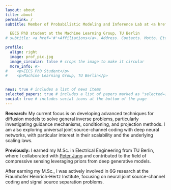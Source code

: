 ```yaml
---
layout: about
title: about
permalink: /
subtitle: Member of Probabilistic Modeling and Inference Lab at <a href='#https://www.bifold.berlin/'>BIFOLD</a>

  EECS PhD student at the Machine Learning Group, TU Berlin
# subtitle: <a href='#'>Affiliations</a>. Address. Contacts. Motto. Etc.

profile:
  align: right
  image: prof_pic.jpg
  image_circular: false # crops the image to make it circular
  more_info: #>
#    <p>EECS PhD Student</p>
#    <p>Machine Learning Group, TU Berlin</p>


news: true # includes a list of news items
selected_papers: true # includes a list of papers marked as "selected={true}"
social: true # includes social icons at the bottom of the page
---
```

**Research:** My current focus is on developing advanced techniques for diffusion models to solve general inverse problems, particularly investigating guidance mechanisms, conditioning, and projection methods. I am also exploring universal joint source-channel coding with deep neural networks, with particular interest in their scalability and the underlying scaling laws.

**Previously:**
I earned my M.Sc. in Electrical Engineering from TU Berlin, where I collaborated with <a href='#https://www.user.tu-berlin.de/peter.jung/'>Peter Jung</a> and contributed to the field of compressive sensing leveraging priors from deep generative models.

After earning my M.Sc., I was actively involved in 6G research at the Fraunhofer Heinrich-Hertz Institute, focusing on neural joint source-channel coding and signal source separation problems.

<!-- Write your biography here. Tell the world about yourself. Link to your favorite [subreddit](http://reddit.com). You can put a picture in, too. The code is already in, just name your picture `prof_pic.jpg` and put it in the `img/` folder.

Put your address / P.O. box / other info right below your picture. You can also disable any of these elements by editing `profile` property of the YAML header of your `_pages/about.md`. Edit `_bibliography/papers.bib` and Jekyll will render your [publications page](/al-folio/publications/) automatically.

Link to your social media connections, too. This theme is set up to use [Font Awesome icons](https://fontawesome.com/) and [Academicons](https://jpswalsh.github.io/academicons/), like the ones below. Add your Facebook, Twitter, LinkedIn, Google Scholar, or just disable all of them. -->
